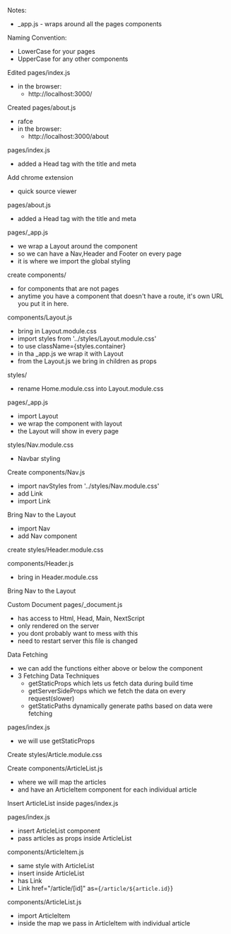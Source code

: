 Notes:

- \_app.js - wraps around all the pages components

Naming Convention:

- LowerCase for your pages
- UpperCase for any other components

Edited pages/index.js

- in the browser:
  - http://localhost:3000/

Created pages/about.js

- rafce
- in the browser:
  - http://localhost:3000/about

pages/index.js

- added a Head tag with the title and meta

Add chrome extension

- quick source viewer

pages/about.js

- added a Head tag with the title and meta

pages/\_app.js

- we wrap a Layout around the component
- so we can have a Nav,Header and Footer on every page
- it is where we import the global styling

create components/

- for components that are not pages
- anytime you have a component that doesn't have a route, it's own URL you put it in here.

components/Layout.js

- bring in Layout.module.css
- import styles from '../styles/Layout.module.css'
- to use className={styles.container}
- in tha \_app.js we wrap it with Layout
- from the Layout.js we bring in children as props

styles/

- rename Home.module.css into Layout.module.css

pages/\_app.js

- import Layout
- we wrap the component with layout
- the Layout will show in every page

styles/Nav.module.css

- Navbar styling

Create components/Nav.js

- import navStyles from '../styles/Nav.module.css'
- add Link
- import Link

Bring Nav to the Layout

- import Nav
- add Nav component

create styles/Header.module.css

components/Header.js

- bring in Header.module.css

Bring Nav to the Layout

Custom Document
pages/\_document.js

- has access to Html, Head, Main, NextScript
- only rendered on the server
- you dont probably want to mess with this
- need to restart server this file is changed

Data Fetching

- we can add the functions either above or below the component
- 3 Fetching Data Techniques
  - getStaticProps which lets us fetch data during build time
  - getServerSideProps which we fetch the data on every request(slower)
  - getStaticPaths dynamically generate paths based on data were fetching

pages/index.js

- we will use getStaticProps

Create styles/Article.module.css

Create components/ArticleList.js

- where we will map the articles
- and have an ArticleItem component for each individual article

Insert ArticleList inside pages/index.js

pages/index.js

- insert ArticleList component
- pass articles as props inside ArticleList

components/ArticleItem.js

- same style with ArticleList
- insert inside ArticleList
- has Link
- Link href="/article/[id]" as={`/article/${article.id}`}

components/ArticleList.js

- import ArticleItem
- inside the map we pass in ArticleItem with individual article
